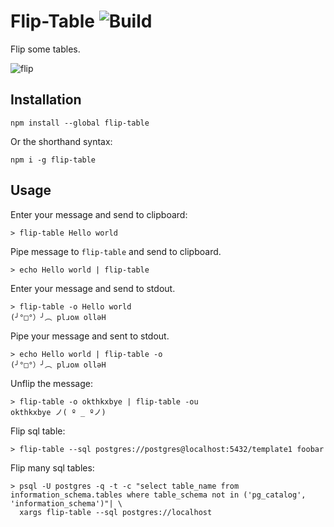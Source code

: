 # Flip-Table ![Build](https://travis-ci.org/AGhost-7/node-flip-table.svg?branch=master)

Flip some tables.

![flip](https://proxy.duckduckgo.com/iu/?u=https%3A%2F%2Fmedia.giphy.com%2Fmedia%2FX83Y7r03T6uty%2Fgiphy.gif&f=1)

## Installation

```
npm install --global flip-table
```

Or the shorthand syntax:

```
npm i -g flip-table
```

## Usage

Enter your message and send to clipboard:

```
> flip-table Hello world
```

Pipe message to `flip-table` and send to clipboard.

```
> echo Hello world | flip-table
```

Enter your message and send to stdout.

```
> flip-table -o Hello world
(╯°□°）╯︵ plɹoʍ ollǝH
```

Pipe your message and sent to stdout.

```
> echo Hello world | flip-table -o
(╯°□°）╯︵ plɹoʍ ollǝH
```

Unflip the message:

```
> flip-table -o okthkxbye | flip-table -ou
okthkxbye ノ( º _ ºノ)
```

Flip sql table:

```
> flip-table --sql postgres://postgres@localhost:5432/template1 foobar
```

Flip many sql tables:

```
> psql -U postgres -q -t -c "select table_name from information_schema.tables where table_schema not in ('pg_catalog', 'information_schema')"| \
  xargs flip-table --sql postgres://localhost
```
